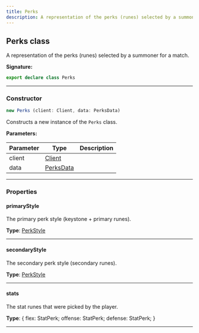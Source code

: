 ```yaml
---
title: Perks
description: A representation of the perks (runes) selected by a summoner for a match.
---
```


## Perks class

A representation of the perks (runes) selected by a summoner for a match.

**Signature:**

```ts
export declare class Perks 
```

---

### Constructor

```ts
new Perks (client: Client, data: PerksData)
```

Constructs a new instance of the `Perks` class.

**Parameters:**

| Parameter | Type | Description |
| --------- | ---- | ----------- |
| client | [Client](/shieldbow/api/Client.md) |  |
| data | [PerksData](/shieldbow/api/PerksData.md) |  |
---

### Properties

#### primaryStyle

The primary perk style (keystone + primary runes).



**Type**: [PerkStyle](/shieldbow/api/PerkStyle.md)

---

#### secondaryStyle

The secondary perk style (secondary runes).



**Type**: [PerkStyle](/shieldbow/api/PerkStyle.md)

---

#### stats

The stat runes that were picked by the player.



**Type**: {         flex: StatPerk;         offense: StatPerk;         defense: StatPerk;     }

---

